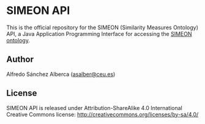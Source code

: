 # SIMEON API
This is the official repository for the SIMEON (Similarity Measures Ontology) API, a Java Application Programming Interface for accessing the [SIMEON ontology](http://aprendeconalf.es/simeon-api).

## Author
Alfredo Sánchez Alberca (asalber@ceu.es)

## License 
SIMEON API is released under Attribution-ShareAlike 4.0 International Creative Commons license: http://creativecommons.org/licenses/by-sa/4.0/
